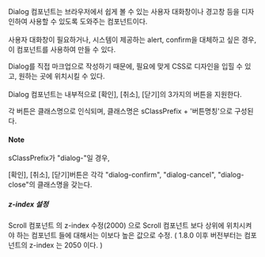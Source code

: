Dialog 컴포넌트는 브라우저에서 쉽게 볼 수 있는 사용자 대화창이나 경고창 등을 디자인하여 사용할 수 있도록 도와주는 컴포넌트이다. 
<br />  
사용자 대화창이 필요하거나, 시스템이 제공하는 alert, confirm을 대체하고 싶은 경우, 이 컴포넌트를 사용하여 만들 수 있다. 

Dialog를 직접 마크업으로 작성하기 때문에, 필요에 맞게 CSS로 디자인을 입힐 수 있고, 원하는 곳에 위치시킬 수 있다.
<br />  
Dialog 컴포넌트는 내부적으로 [확인], [취소], [닫기]의 3가지의 버튼을 지원한다. 

각 버튼은 클래스명으로 인식되며, 클래스명은 sClassPrefix + '버튼명칭'으로 구성된다.


#### Note
sClassPrefix가 "dialog-"일 경우,

[확인], [취소], [닫기]버튼은 각각 "dialog-confirm", "dialog-cancel", "dialog-close"의 클래스명을 갖는다.

##### z-index 설정
Scroll 컴포넌트 의 z-index 수정(2000) 으로 Scroll 컴포넌트 보다 상위에 위치시켜야 하는 컴포넌트 들에 대해서는 이보다 높은 값으로 수정.
( 1.8.0 이후 버전부터는 컴포넌트의 z-index 는 2050 이다. ) 
